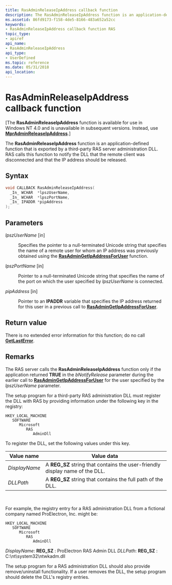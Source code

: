 ```yaml
---
title: RasAdminReleaseIpAddress callback function
description: The RasAdminReleaseIpAddress function is an application-defined function that is exported by a third-party RAS server administration DLL.
ms.assetid: 86fd9173-f158-4de5-8166-483a652a52cc
keywords:
- RasAdminReleaseIpAddress callback function RAS
topic_type:
- apiref
api_name:
- RasAdminReleaseIpAddress
api_type:
- UserDefined
ms.topic: reference
ms.date: 05/31/2018
api_location: 
---
```


# RasAdminReleaseIpAddress callback function

\[The **RasAdminReleaseIpAddress** function is available for use in Windows NT 4.0 and is unavailable in subsequent versions. Instead, use [**MprAdminReleaseIpAddress**](/windows/desktop/api/Mprapi/nf-mprapi-mpradminreleaseipaddress).\]

The **RasAdminReleaseIpAddress** function is an application-defined function that is exported by a third-party RAS server administration DLL. RAS calls this function to notify the DLL that the remote client was disconnected and that the IP address should be released.

## Syntax


```C++
void CALLBACK RasAdminReleaseIpAddress(
  _In_ WCHAR  *lpszUserName,
  _In_ WCHAR  *lpszPortName,
  _In_ IPADDR *pipAddress
);
```



## Parameters

<dl> <dt>

*lpszUserName* \[in\]
</dt> <dd>

Specifies the pointer to a null-terminated Unicode string that specifies the name of a remote user for whom an IP address was previously obtained using the [**RasAdminGetIpAddressForUser**](rasadmingetipaddressforuser.md) function.

</dd> <dt>

*lpszPortName* \[in\]
</dt> <dd>

Pointer to a null-terminated Unicode string that specifies the name of the port on which the user specified by *lpszUserName* is connected.

</dd> <dt>

*pipAddress* \[in\]
</dt> <dd>

Pointer to an **IPADDR** variable that specifies the IP address returned for this user in a previous call to [**RasAdminGetIpAddressForUser**](rasadmingetipaddressforuser.md).

</dd> </dl>

## Return value

There is no extended error information for this function; do no call [**GetLastError**](https://msdn.microsoft.com/library/ms679360(v=VS.85).aspx).

## Remarks

The RAS server calls the **RasAdminReleaseIpAddress** function only if the application returned **TRUE** in the *bNotifyRelease* parameter during the earlier call to [**RasAdminGetIpAddressForUser**](rasadmingetipaddressforuser.md) for the user specified by the *lpszUserName* parameter.

The setup program for a third-party RAS administration DLL must register the DLL with RAS by providing information under the following key in the registry:

```
HKEY_LOCAL_MACHINE
   SOFTWARE
      Microsoft
         RAS
            AdminDll
```

To register the DLL, set the following values under this key.



| Value name    | Value data                                                                    |
|---------------|-------------------------------------------------------------------------------|
| *DisplayName* | A **REG\_SZ** string that contains the user-friendly display name of the DLL. |
| *DLLPath*     | A **REG\_SZ** string that contains the full path of the DLL.                  |



 

For example, the registry entry for a RAS administration DLL from a fictional company named ProElectron, Inc. might be:

```
HKEY_LOCAL_MACHINE
   SOFTWARE
      Microsoft
         RAS
            AdminDll
```

*DisplayName*: **REG\_SZ** : ProElectron RAS Admin DLL *DLLPath*: **REG\_SZ** : C:\\nt\\system32\\ntwkadm.dll

The setup program for a RAS administration DLL should also provide remove/uninstall functionality. If a user removes the DLL, the setup program should delete the DLL's registry entries.

 

 




